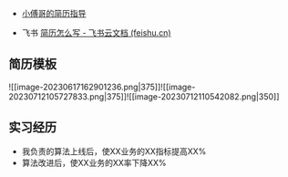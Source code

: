 - [小傅哥的简历指导](https://wx.zsxq.com/dweb2/index/topic_detail/584515515145244)

- 飞书 [⁤⁤​‌⁤⁣⁡⁤‌⁢﻿﻿⁢⁤​‍﻿﻿‍‍‍⁢﻿‍​‬﻿﻿⁣‌​‬‍⁣⁣​⁡⁢‍⁢‬​⁣⁤⁤﻿⁣​⁣简历怎么写 - 飞书云文档 (feishu.cn)](https://ls8sck0zrg.feishu.cn/wiki/wikcn5k7TsNeFyVUYwBn50bw8TV)



## 简历模板
![[image-20230617162901236.png|375]]![[image-20230712105727833.png|375]]![[image-20230712110542082.png|350]]





## 实习经历
- 我负责的算法上线后，使XX业务的XX指标提高XX%
- 算法改进后，使XX业务的XX率下降XX%